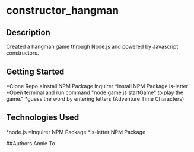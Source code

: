 # constructor_hangman

## Description
Created a hangman game through Node.js and powered by Javascript constructors.

## Getting Started
*Clone Repo
*Install NPM Package Inquirer
*install NPM Package is-letter
*Open terminal and run command "node game.js startGame" to play the game."
*guess the word by entering letters (Adventure Time Characters)

## Technologies Used
*node.js
*Inquirer NPM Package
*is-letter NPM Package

##Authors 
Annie To
